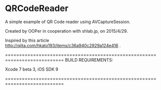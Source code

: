 # QRCodeReader
A simple example of QR Code reader using AVCaptureSession.

Created by OOPer in cooperation with shlab.jp, on 2015/4/29.

Inspired by this article
 <http://qiita.com/hkato193/items/c36a940c2929a124e416>
.

===========================================================================
BUILD REQUIREMENTS:

Xcode 7 beta 3, iOS SDK 9

===========================================================================

